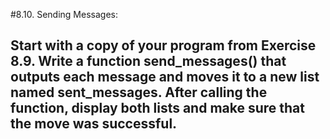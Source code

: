 #8.10. Sending Messages:
## Start with a copy of your program from Exercise 8.9. Write a function send_messages() that outputs each message and moves it to a new list named sent_messages. After calling the function, display both lists and make sure that the move was successful.
